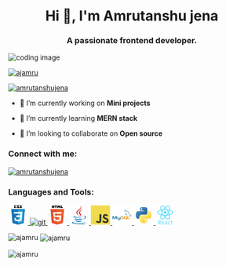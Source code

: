 
<h1 align="center">Hi 👋, I'm Amrutanshu jena</h1>
<h3 align="center">A passionate frontend developer.</h3>
<img src="https://encrypted-tbn0.gstatic.com/images?q=tbn:ANd9GcScTQ6yQZFatkUhhKGN3TR2DVT4oWRmDkzP1Q&usqp=CAU" alt= "coding image">

<p align="left"> <a href="https://github.com/ryo-ma/github-profile-trophy"><img src="https://github-profile-trophy.vercel.app/?username=ajamru" alt="ajamru" /></a> </p>

<p align="left"> <a href="https://twitter.com/amrutanshujena" target="blank"><img src="https://img.shields.io/twitter/follow/amrutanshujena?logo=twitter&style=for-the-badge" alt="amrutanshujena" /></a> </p>

- 🔭 I’m currently working on **Mini projects**

- 🌱 I’m currently learning **MERN stack**

- 👯 I’m looking to collaborate on **Open source**

<h3 align="left">Connect with me:</h3>
<p align="left">
<a href="https://twitter.com/amrutanshujena" target="blank"><img align="center" src="https://raw.githubusercontent.com/rahuldkjain/github-profile-readme-generator/master/src/images/icons/Social/twitter.svg" alt="amrutanshujena" height="30" width="40" /></a>
</p>

<h3 align="left">Languages and Tools:</h3>
<p align="left"> <a href="https://www.w3schools.com/css/" target="_blank" rel="noreferrer"> <img src="https://raw.githubusercontent.com/devicons/devicon/master/icons/css3/css3-original-wordmark.svg" alt="css3" width="40" height="40"/> </a> <a href="https://git-scm.com/" target="_blank" rel="noreferrer"> <img src="https://www.vectorlogo.zone/logos/git-scm/git-scm-icon.svg" alt="git" width="40" height="40"/> </a> <a href="https://www.w3.org/html/" target="_blank" rel="noreferrer"> <img src="https://raw.githubusercontent.com/devicons/devicon/master/icons/html5/html5-original-wordmark.svg" alt="html5" width="40" height="40"/> </a> <a href="https://www.java.com" target="_blank" rel="noreferrer"> <img src="https://raw.githubusercontent.com/devicons/devicon/master/icons/java/java-original.svg" alt="java" width="40" height="40"/> </a> <a href="https://developer.mozilla.org/en-US/docs/Web/JavaScript" target="_blank" rel="noreferrer"> <img src="https://raw.githubusercontent.com/devicons/devicon/master/icons/javascript/javascript-original.svg" alt="javascript" width="40" height="40"/> </a> <a href="https://www.mysql.com/" target="_blank" rel="noreferrer"> <img src="https://raw.githubusercontent.com/devicons/devicon/master/icons/mysql/mysql-original-wordmark.svg" alt="mysql" width="40" height="40"/> </a> <a href="https://www.python.org" target="_blank" rel="noreferrer"> <img src="https://raw.githubusercontent.com/devicons/devicon/master/icons/python/python-original.svg" alt="python" width="40" height="40"/> </a> <a href="https://reactjs.org/" target="_blank" rel="noreferrer"> <img src="https://raw.githubusercontent.com/devicons/devicon/master/icons/react/react-original-wordmark.svg" alt="react" width="40" height="40"/> </a> </p>

<p><img align="left" src="https://github-readme-stats.vercel.app/api/top-langs?username=ajamru&show_icons=true&locale=en&layout=compact" alt="ajamru" /></p>

<p>&nbsp;<img align="center" src="https://github-readme-stats.vercel.app/api?username=ajamru&show_icons=true&locale=en" alt="ajamru" /></p>

<p><img align="center" src="https://github-readme-streak-stats.herokuapp.com/?user=ajamru&" alt="ajamru" /></p>
